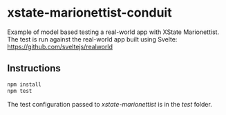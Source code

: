 # xstate-marionettist-conduit
Example of model based testing a real-world app with XState Marionettist. The test is run against the real-world app built using Svelte: https://github.com/sveltejs/realworld

## Instructions
```bash
npm install
npm test
```

The test configuration passed to _xstate-marionettist_ is in the _test_ folder.

